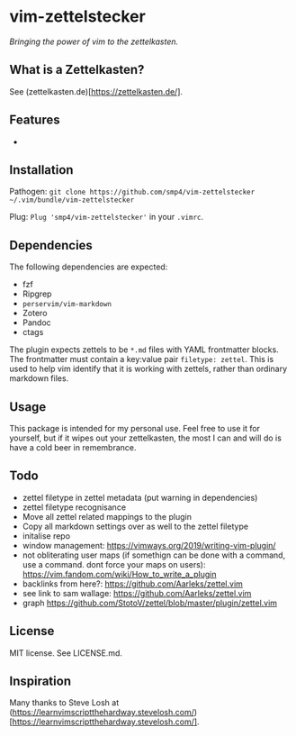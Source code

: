 # vim-zettelstecker

*Bringing the power of vim to the zettelkasten.*

## What is a Zettelkasten?

See (zettelkasten.de)[https://zettelkasten.de/].

## Features

- 

## Installation

Pathogen: `git clone https://github.com/smp4/vim-zettelstecker ~/.vim/bundle/vim-zettelstecker`

Plug: `Plug 'smp4/vim-zettelstecker'` in your `.vimrc`.

## Dependencies

The following dependencies are expected:

* fzf
* Ripgrep
* `perservim/vim-markdown`
* Zotero
* Pandoc
* ctags

The plugin expects zettels to be `*.md` files with YAML frontmatter blocks. The frontmatter must contain a key:value pair `filetype: zettel`. This is used to help vim identify that it is working with zettels, rather than ordinary markdown files.

## Usage

This package is intended for my personal use. Feel free to use it for yourself, but if it wipes out your zettelkasten, the most I can and will do is have a cold beer in remembrance.

## Todo

- zettel filetype in zettel metadata (put warning in dependencies)
- zettel filetype recognisance
- Move all zettel related mappings to the plugin
- Copy all markdown settings over as well to the zettel filetype
- initalise repo
- window management: <https://vimways.org/2019/writing-vim-plugin/>
- not obliterating user maps (if somethign can be done with a command, use a command. dont force your maps on users): <https://vim.fandom.com/wiki/How_to_write_a_plugin>
- backlinks from here?: <https://github.com/Aarleks/zettel.vim>
- see link to sam wallage: <https://github.com/Aarleks/zettel.vim>
- graph <https://github.com/StotoV/zettel/blob/master/plugin/zettel.vim>


## License

MIT license. See LICENSE.md.

## Inspiration

Many thanks to Steve Losh at (https://learnvimscriptthehardway.stevelosh.com/)[https://learnvimscriptthehardway.stevelosh.com/]. 
